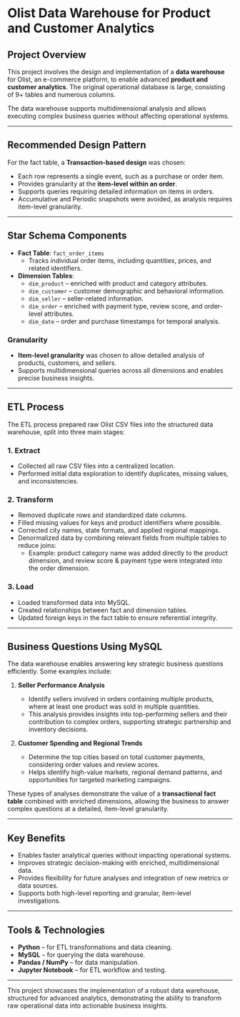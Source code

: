 # Olist Data Warehouse for Product and Customer Analytics

## Project Overview
This project involves the design and implementation of a **data warehouse** for Olist, an e-commerce platform, to enable advanced **product and customer analytics**. The original operational database is large, consisting of 9+ tables and numerous columns.

The data warehouse supports multidimensional analysis and allows executing complex business queries without affecting operational systems.

---

## Recommended Design Pattern
For the fact table, a **Transaction-based design** was chosen:
- Each row represents a single event, such as a purchase or order item.
- Provides granularity at the **item-level within an order**.
- Supports queries requiring detailed information on items in orders.
- Accumulative and Periodic snapshots were avoided, as analysis requires item-level granularity.

---

## Star Schema Components
- **Fact Table**: `fact_order_items`
  - Tracks individual order items, including quantities, prices, and related identifiers.
- **Dimension Tables**:
  - `dim_product` – enriched with product and category attributes.
  - `dim_customer` – customer demographic and behavioral information.
  - `dim_seller` – seller-related information.
  - `dim_order` – enriched with payment type, review score, and order-level attributes.
  - `dim_date` – order and purchase timestamps for temporal analysis.

### Granularity
- **Item-level granularity** was chosen to allow detailed analysis of products, customers, and sellers.
- Supports multidimensional queries across all dimensions and enables precise business insights.

---

## ETL Process
The ETL process prepared raw Olist CSV files into the structured data warehouse, split into three main stages:

### 1. Extract
- Collected all raw CSV files into a centralized location.
- Performed initial data exploration to identify duplicates, missing values, and inconsistencies.

### 2. Transform
- Removed duplicate rows and standardized date columns.
- Filled missing values for keys and product identifiers where possible.
- Corrected city names, state formats, and applied regional mappings.
- Denormalized data by combining relevant fields from multiple tables to reduce joins:
  - Example: product category name was added directly to the product dimension, and review score & payment type were integrated into the order dimension.

### 3. Load
- Loaded transformed data into MySQL.
- Created relationships between fact and dimension tables.
- Updated foreign keys in the fact table to ensure referential integrity.

---

## Business Questions Using MySQL
The data warehouse enables answering key strategic business questions efficiently. Some examples include:

1. **Seller Performance Analysis**
   - Identify sellers involved in orders containing multiple products, where at least one product was sold in multiple quantities.
   - This analysis provides insights into top-performing sellers and their contribution to complex orders, supporting strategic partnership and inventory decisions.

2. **Customer Spending and Regional Trends**
   - Determine the top cities based on total customer payments, considering order values and review scores.
   - Helps identify high-value markets, regional demand patterns, and opportunities for targeted marketing campaigns.

These types of analyses demonstrate the value of a **transactional fact table** combined with enriched dimensions, allowing the business to answer complex questions at a detailed, item-level granularity.

---

## Key Benefits
- Enables faster analytical queries without impacting operational systems.
- Improves strategic decision-making with enriched, multidimensional data.
- Provides flexibility for future analyses and integration of new metrics or data sources.
- Supports both high-level reporting and granular, item-level investigations.

---

## Tools & Technologies
- **Python** – for ETL transformations and data cleaning.
- **MySQL** – for querying the data warehouse.
- **Pandas / NumPy** – for data manipulation.
- **Jupyter Notebook** – for ETL workflow and testing.

---

This project showcases the implementation of a robust data warehouse, structured for advanced analytics, demonstrating the ability to transform raw operational data into actionable business insights.

